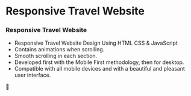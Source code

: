 # Responsive Travel Website
### Responsive Travel Website

- Responsive Travel Website Design Using HTML CSS & JavaScript
- Contains animations when scrolling.
- Smooth scrolling in each section.
- Developed first with the Mobile First methodology, then for desktop.
- Compatible with all mobile devices and with a beautiful and pleasant user interface.

💙
